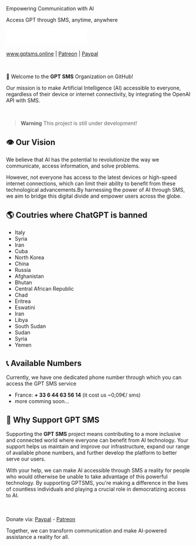 Empowering Communication with AI

Access GPT through SMS, anytime, anywhere

<img src="https://raw.githubusercontent.com/gpt-sms/website/main/public/logo.png" />

<a href="https://gptsms.online" target="_blank">www.gptsms.online</a> | <a href="https://patreon.com/GPTSMS?utm_medium=clipboard_copy&utm_source=copyLink&utm_campaign=creatorshare_creator&utm_content=join_link" target="_blank">Patreon</a> | <a href="https://gptsms.online" target="_blank">Paypal</a>

<br />

👋 Welcome to the **GPT SMS** Organization on GitHub!

Our mission is to make Artificial Intelligence (AI) accessible to everyone, regardless of their device or internet connectivity, by integrating the OpenAI API with SMS.

<br />

> **Warning**
> This project is still under development!

## 👁 Our Vision

We believe that AI has the potential to revolutionize the way we communicate, access information, and solve problems.

However, not everyone has access to the latest devices or high-speed internet connections, which can limit their ability to benefit from these technological advancements.By harnessing the power of AI through SMS, we aim to bridge this digital divide and empower users across the globe.


## 🌎 Coutries where ChatGPT is banned
- Italy
- Syria
- Iran
- Cuba
- North Korea
- China
- Russia
- Afghanistan
- Bhutan
- Central African Republic
- Chad
- Eritrea
- Eswatini
- Iran
- Libya
- South Sudan
- Sudan
- Syria
- Yemen


## 📞 Available Numbers

Currently, we have one dedicated phone number through which you can access the GPT SMS service

 - France: **+ 33 6 44 63 56 14** (it cost us ~0,09€/ sms)
 - more comming soon...


## 🙏 Why Support GPT SMS

Supporting the **GPT SMS** project means contributing to a more inclusive and connected world where everyone can benefit from AI technology. Your support helps us maintain and improve our infrastructure, expand our range of available phone numbers, and further develop the platform to better serve our users.

With your help, we can make AI accessible through SMS a reality for people who would otherwise be unable to take advantage of this powerful technology. By supporting GPTSMS, you're making a difference in the lives of countless individuals and playing a crucial role in democratizing access to AI.


<br /><br />
Donate via: <a href="https://www.paypal.com/donate/?hosted_button_id=8FFXDY4Y8N5QJ" class="donate" target="_top">Paypal</a> - <a href="https://patreon.com/GPTSMS" class="patreon">Patreon</a>

Together, we can transform communication and make AI-powered assistance a reality for all.
